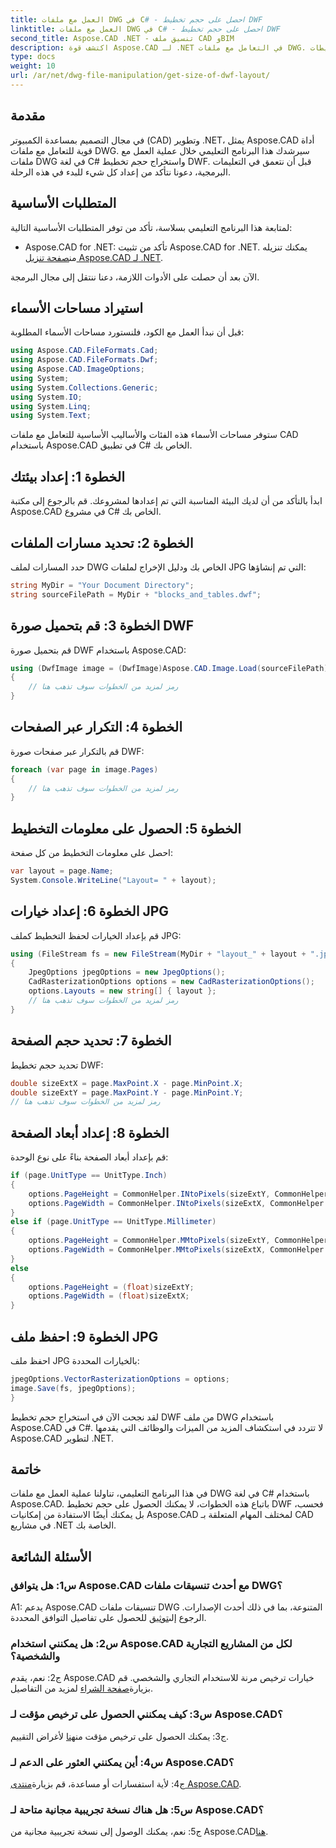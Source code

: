 ```yaml
---
title: العمل مع ملفات DWG في C# - احصل على حجم تخطيط DWF
linktitle: العمل مع ملفات DWG في C# - احصل على حجم تخطيط DWF
second_title: Aspose.CAD .NET - تنسيق ملف CAD وBIM
description: اكتشف قوة Aspose.CAD لـ .NET في التعامل مع ملفات DWG. تعلم كيفية استخراج أحجام تخطيطات DWF بسهولة باستخدام لغة C#.
type: docs
weight: 10
url: /ar/net/dwg-file-manipulation/get-size-of-dwf-layout/
---
```

## مقدمة

في مجال التصميم بمساعدة الكمبيوتر (CAD) وتطوير .NET، يمثل Aspose.CAD أداة قوية للتعامل مع ملفات DWG. سيرشدك هذا البرنامج التعليمي خلال عملية العمل مع ملفات DWG في لغة C# واستخراج حجم تخطيط DWF. قبل أن نتعمق في التعليمات البرمجية، دعونا نتأكد من إعداد كل شيء للبدء في هذه الرحلة.

## المتطلبات الأساسية

لمتابعة هذا البرنامج التعليمي بسلاسة، تأكد من توفر المتطلبات الأساسية التالية:

-  Aspose.CAD for .NET: تأكد من تثبيت Aspose.CAD for .NET. يمكنك تنزيله من[صفحة تنزيل Aspose.CAD لـ .NET](https://releases.aspose.com/cad/net/).

الآن بعد أن حصلت على الأدوات اللازمة، دعنا ننتقل إلى مجال البرمجة.

## استيراد مساحات الأسماء

قبل أن نبدأ العمل مع الكود، فلنستورد مساحات الأسماء المطلوبة:

```csharp
using Aspose.CAD.FileFormats.Cad;
using Aspose.CAD.FileFormats.Dwf;
using Aspose.CAD.ImageOptions;
using System;
using System.Collections.Generic;
using System.IO;
using System.Linq;
using System.Text;
```

ستوفر مساحات الأسماء هذه الفئات والأساليب الأساسية للتعامل مع ملفات CAD باستخدام Aspose.CAD في تطبيق C# الخاص بك.

## الخطوة 1: إعداد بيئتك

ابدأ بالتأكد من أن لديك البيئة المناسبة التي تم إعدادها لمشروعك. قم بالرجوع إلى مكتبة Aspose.CAD في مشروع C# الخاص بك.

## الخطوة 2: تحديد مسارات الملفات

حدد المسارات لملف DWG الخاص بك ودليل الإخراج لملفات JPG التي تم إنشاؤها:

```csharp
string MyDir = "Your Document Directory";
string sourceFilePath = MyDir + "blocks_and_tables.dwf";
```

## الخطوة 3: قم بتحميل صورة DWF

قم بتحميل صورة DWF باستخدام Aspose.CAD:

```csharp
using (DwfImage image = (DwfImage)Aspose.CAD.Image.Load(sourceFilePath))
{
    // رمز لمزيد من الخطوات سوف تذهب هنا
}
```

## الخطوة 4: التكرار عبر الصفحات

قم بالتكرار عبر صفحات صورة DWF:

```csharp
foreach (var page in image.Pages)
{
    // رمز لمزيد من الخطوات سوف تذهب هنا
}
```

## الخطوة 5: الحصول على معلومات التخطيط

احصل على معلومات التخطيط من كل صفحة:

```csharp
var layout = page.Name;
System.Console.WriteLine("Layout= " + layout);
```

## الخطوة 6: إعداد خيارات JPG

قم بإعداد الخيارات لحفظ التخطيط كملف JPG:

```csharp
using (FileStream fs = new FileStream(MyDir + "layout_" + layout + ".jpg", FileMode.Create))
{
    JpegOptions jpegOptions = new JpegOptions();
    CadRasterizationOptions options = new CadRasterizationOptions();
    options.Layouts = new string[] { layout };
    // رمز لمزيد من الخطوات سوف تذهب هنا
}
```

## الخطوة 7: تحديد حجم الصفحة

تحديد حجم تخطيط DWF:

```csharp
double sizeExtX = page.MaxPoint.X - page.MinPoint.X;
double sizeExtY = page.MaxPoint.Y - page.MinPoint.Y;
// رمز لمزيد من الخطوات سوف تذهب هنا
```

## الخطوة 8: إعداد أبعاد الصفحة

قم بإعداد أبعاد الصفحة بناءً على نوع الوحدة:

```csharp
if (page.UnitType == UnitType.Inch)
{
    options.PageHeight = CommonHelper.INtoPixels(sizeExtY, CommonHelper.DPI);
    options.PageWidth = CommonHelper.INtoPixels(sizeExtX, CommonHelper.DPI);
}
else if (page.UnitType == UnitType.Millimeter)
{
    options.PageHeight = CommonHelper.MMtoPixels(sizeExtY, CommonHelper.DPI);
    options.PageWidth = CommonHelper.MMtoPixels(sizeExtX, CommonHelper.DPI);
}
else
{
    options.PageHeight = (float)sizeExtY;
    options.PageWidth = (float)sizeExtX;
}
```

## الخطوة 9: احفظ ملف JPG

احفظ ملف JPG بالخيارات المحددة:

```csharp
jpegOptions.VectorRasterizationOptions = options;
image.Save(fs, jpegOptions);
}
```

لقد نجحت الآن في استخراج حجم تخطيط DWF من ملف DWG باستخدام Aspose.CAD في C#. لا تتردد في استكشاف المزيد من الميزات والوظائف التي يقدمها Aspose.CAD لتطوير .NET.

## خاتمة

في هذا البرنامج التعليمي، تناولنا عملية العمل مع ملفات DWG في لغة C# باستخدام Aspose.CAD. باتباع هذه الخطوات، لا يمكنك الحصول على حجم تخطيط DWF فحسب، بل يمكنك أيضًا الاستفادة من إمكانيات Aspose.CAD لمختلف المهام المتعلقة بـ CAD في مشاريع .NET الخاصة بك.

## الأسئلة الشائعة

### س1: هل يتوافق Aspose.CAD مع أحدث تنسيقات ملفات DWG؟

 A1: يدعم Aspose.CAD تنسيقات ملفات DWG المتنوعة، بما في ذلك أحدث الإصدارات. الرجوع إلى[توثيق](https://reference.aspose.com/cad/net/) للحصول على تفاصيل التوافق المحددة.

### س2: هل يمكنني استخدام Aspose.CAD لكل من المشاريع التجارية والشخصية؟

 ج2: نعم، يقدم Aspose.CAD خيارات ترخيص مرنة للاستخدام التجاري والشخصي. قم بزيارة[صفحة الشراء](https://purchase.aspose.com/buy) لمزيد من التفاصيل.

### س3: كيف يمكنني الحصول على ترخيص مؤقت لـ Aspose.CAD؟

 ج3: يمكنك الحصول على ترخيص مؤقت من[هنا](https://purchase.aspose.com/temporary-license/) لأغراض التقييم.

### س4: أين يمكنني العثور على الدعم لـ Aspose.CAD؟

ج4: لأية استفسارات أو مساعدة، قم بزيارة[منتدى Aspose.CAD](https://forum.aspose.com/c/cad/19).

### س5: هل هناك نسخة تجريبية مجانية متاحة لـ Aspose.CAD؟

 ج5: نعم، يمكنك الوصول إلى نسخة تجريبية مجانية من Aspose.CAD[هنا](https://releases.aspose.com/).